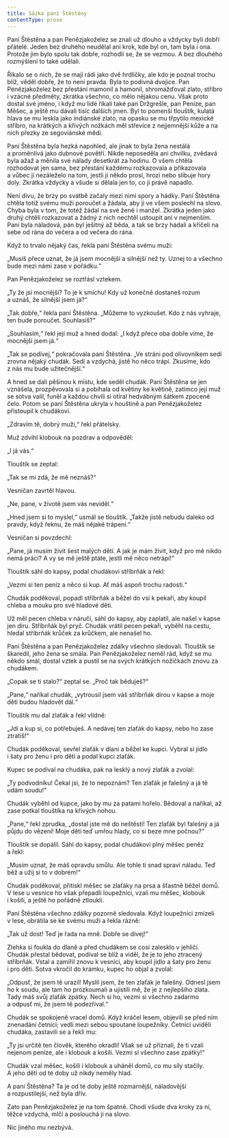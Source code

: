 ```yaml
---
title: Sázka paní Štěstěny
contentType: prose
---
```


<section>

Paní Štěstěna a pan Penězjakoželez se znali už dlouho a vždycky byli dobří přátelé. Jeden bez druhého neudělal ani krok, kde byl on, tam byla i ona. Protože jim bylo spolu tak dobře, rozhodli se, že se vezmou. A bez dlouhého rozmýšlení to také udělali.

Říkalo se o nich, že se mají rádi jako dvě hrdličky, ale kdo je poznal trochu blíž, věděl dobře, že to není pravda. Byla to podivná dvojice. Pan Penězjakoželez bez přestání mamonil a hamonil, shromažďoval zlato, stříbro i vzácné předměty, zkrátka všechno, co mělo nějakou cenu. Však proto dostal své jméno, i když mu lidé říkali také pan Držgrešle, pan Peníze, pan Měšec, a ještě mu dávali tisíc dalších jmen. Byl to pomenší tlouštík, kulatá hlava se mu leskla jako indiánské zlato, na opasku se mu třpytilo mexické stříbro, na krátkých a křivých nožkách měl střevíce z nejjemnější kůže a na nich přezky ze segoviánské mědi.

Paní Štěstěna byla hezká napohled, ale jinak to byla žena nestálá a proměnlivá jako dubnové povětří. Nikde neposeděla ani chvilku, zvědavá byla ažaž a měnila své nálady desetkrát za hodinu. O všem chtěla rozhodovat jen sama, bez přestání každému rozkazovala a přikazovala a vůbec jí nezáleželo na tom, jestli ji někdo prosí, hrozí nebo slibuje hory doly. Zkrátka vždycky a všude si dělala jen to, co ji právě napadlo.

Není divu, že brzy po svatbě začaly mezi nimi spory a hádky. Paní Štěstěna chtěla totiž svému muži poroučet a žádala, aby ji ve všem poslechl na slovo. Chyba byla v tom, že totéž žádal na své ženě i manžel. Zkrátka jeden jako druhý chtěli rozkazovat a žádný z nich nechtěl ustoupit ani v nejmenším. Paní byla náladová, pán byl ješitný až běda, a tak se brzy hádali a křičeli na sebe od rána do večera a od večera do rána.

Když to trvalo nějaký čas, řekla paní Štěstěna svému muži:

„Musíš přece uznat, že já jsem mocnější a silnější než ty. Uznej to a všechno bude mezi námi zase v pořádku.“

Pan Penězjakoželez se roztřásl vztekem.

„Ty že jsi mocnější? To je k smíchu! Kdy už konečně dostaneš rozum a uznáš, že silnější jsem já?“

„Tak dobře,“ řekla paní Štěstěna. „Můžeme to vyzkoušet. Kdo z nás vyhraje, ten bude poroučet. Souhlasíš?“

„Souhlasím,“ řekl její muž a hned dodal: „I když přece oba dobře víme, že mocnější jsem já.“

„Tak se podívej,“ pokračovala paní Štěstěna. „Ve stráni pod olivovníkem sedí zrovna nějaký chudák. Sedí a vzdychá, jistě ho něco trápí. Zkusíme, kdo z nás mu bude užitečnější.“

A hned se dali pěšinou k místu, kde seděl chudák. Paní Štěstěna se jen vznášela, prozpěvovala si a pobíhala od květiny ke květině, zatímco její muž se sotva valil, funěl a každou chvíli si otíral hedvábným šátkem zpocené čelo. Potom se paní Štěstěna ukryla v houštině a pan Penězjakoželez přistoupil k chudákovi.

„Zdravím tě, dobrý muži,“ řekl přátelsky.

Muž zdvihl klobouk na pozdrav a odpověděl:

„I já vás.“

Tlouštík se zeptal:

„Tak se mi zdá, že mě neznáš?“

Vesničan zavrtěl hlavou.

„Ne, pane, v životě jsem vás neviděl.“

„Hned jsem si to myslel,“ usmál se tlouštík. „Takže jistě nebudu daleko od pravdy, když řeknu, že máš nějaké trápení.“

Vesničan si povzdechl:

„Pane, já musím živit šest malých dětí. A jak je mám živit, když pro mě nikdo nemá práci? A vy se mě ještě ptáte, jestli mě něco netrápí!“

Tlouštík sáhl do kapsy, podal chudákovi stříbrňák a řekl:

„Vezmi si ten peníz a něco si kup. Ať máš aspoň trochu radosti.“

Chudák poděkoval, popadl stříbrňák a běžel do vsi k pekaři, aby koupil chleba a mouku pro své hladové děti.

Už měl pecen chleba v náruči, sáhl do kapsy, aby zaplatil, ale našel v kapse jen díru. Stříbrňák byl pryč. Chudák vrátil pecen pekaři, vyběhl na cestu, hledal stříbrňák krůček za krůčkem, ale nenašel ho.

Paní Štěstěna a pan Penězjakoželez zdálky všechno sledovali. Tlouštík se škaredil, jeho žena se smála. Pan Penězjakoželez neměl rád, když se mu někdo smál, dostal vztek a pustil se na svých krátkých nožičkách znovu za chudákem.

„Copak se ti stalo?“ zeptal se. „Proč tak běduješ?“

„Pane,“ naříkal chudák, „vytrousil jsem váš stříbrňák dírou v kapse a moje děti budou hladovět dál.“

Tlouštík mu dal zlaťák a řekl vlídně:

„Jdi a kup si, co potřebuješ. A nedávej ten zlaťák do kapsy, nebo ho zase ztratíš!“

Chudák poděkoval, sevřel zlaťák v dlani a běžel ke kupci. Vybral si jídlo i šaty pro ženu i pro děti a podal kupci zlaťák.

Kupec se podíval na chudáka, pak na lesklý a nový zlaťák a zvolal:

„Ty podvodníku! Čekal jsi, že to nepoznám? Ten zlaťák je falešný a já tě udám soudu!“

Chudák vyběhl od kupce, jako by mu za patami hořelo. Bědoval a naříkal, až zase potkal tlouštíka na křivých nohou.

„Pane,“ řekl zprudka, „dostal jste mě do neštěstí! Ten zlaťák byl falešný a já půjdu do vězení! Moje děti teď umřou hlady, co si beze mne počnou?“

Tlouštík se dopálil. Sáhl do kapsy, podal chudákovi plný měšec peněz a řekl:

„Musím uznat, že máš opravdu smůlu. Ale tohle ti snad spraví náladu. Teď běž a užij si to v dobrém!“

Chudák poděkoval, přitiskl měšec se zlaťáky na prsa a šťastně běžel domů. V lese u vesnice ho však přepadli loupežníci, vzali mu měšec, klobouk i košili, a ještě ho pořádně ztloukli.

Paní Štěstěna všechno zdálky pozorně sledovala. Když loupežníci zmizeli v lese, obrátila se ke svému muži a řekla rázně:

„Tak už dost! Teď je řada na mně. Dobře se dívej!“

Zlehka si foukla do dlaně a před chudákem se cosi zalesklo v jehličí. Chudák přestal bědovat, podíval se blíž a viděl, že je to jeho ztracený stříbrňák. Vstal a zamířil znovu k vesnici, aby koupil jídlo a šaty pro ženu i pro děti. Sotva vkročil do krámku, kupec ho objal a zvolal:

„Odpusť, že jsem tě urazil! Myslil jsem, že ten zlaťák je falešný. Odnesl jsem ho k soudu, ale tam ho prozkoumali a ujistili mě, že je z nejlepšího zlata. Tady máš svůj zlaťák zpátky. Nech si ho, vezmi si všechno zadarmo a odpusť mi, že jsem tě podezříval.“

Chudák se spokojeně vracel domů. Když kráčel lesem, objevili se před ním znenadání četníci; vedli mezi sebou spoutané loupežníky. Četníci uviděli chudáka, zastavili se a řekli mu:

„Ty jsi určitě ten člověk, kterého okradli! Však se už přiznali, že ti vzali nejenom peníze, ale i klobouk a košili. Vezmi si všechno zase zpátky!“

Chudák vzal měšec, košili i klobouk a uháněl domů, co mu síly stačily. A jeho děti od té doby už nikdy neměly hlad.

A paní Štěstěna? Ta je od té doby ještě rozmarnější, náladovější a rozpustilejší, než byla dřív.

Zato pan Penězjakoželez je na tom špatně. Chodí všude dva kroky za ní, těžce vzdychá, mlčí a poslouchá ji na slovo.

Nic jiného mu nezbývá.

</section>
